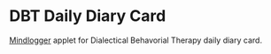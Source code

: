 # DBT Daily Diary Card

[Mindlogger](https://mindlogger.org/) applet for Dialectical Behavorial Therapy daily diary card.

